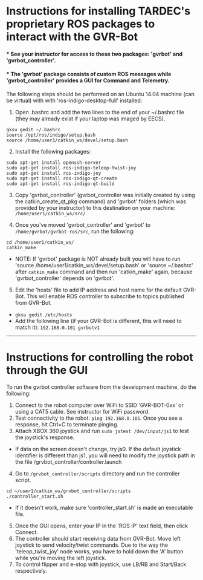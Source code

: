 # Instructions for installing TARDEC's proprietary ROS packages to interact with the GVR-Bot
#### * See your instructor for access to these two packages: 'gvrbot' and 'gvrbot_controller'. 
#### * The 'gvrbot' package consists of custom ROS messages while 'gvrbot_controller' provides a GUI for Command and Telemetry.
The following steps should be performed on an Ubuntu 14.04 machine (can be virtual) with with 'ros-indigo-desktop-full' installed:
1. Open .bashrc and add the two lines to the end of your ~/.bashrc file (they may already exist if your laptop was imaged by EECS).
```
gksu gedit ~/.bashrc
source /opt/ros/indigo/setup.bash
source /home/user1/catkin_ws/devel/setup.bash
```

2. Install the following packages:
```
sudo apt-get install openssh-server
sudo apt-get install ros-indigo-teleop-twist-joy 
sudo apt-get install ros-indigo-joy
sudo apt-get install ros-indigo-qt-create
sudo apt-get install ros-indigo-qt-build
```

3. Copy 'gvrbot_controller' (gvrbot_controller was initially created by using the catkin_create_qt_pkg command) and 'gvrbot' folders (which was provided by your instructor) to this destination on your machine: `/home/user1/catkin_ws/src/`

4. Once you've moved 'gvrbot_controller' and 'gvrbot' to `/home/gvrbot/gvrbot-ros/src`, run the following:
```    
cd /home/user1/catkin_ws/ 
catkin_make
```
- NOTE: If 'gvrbot' package is NOT already built you will have to run 'source /home/user1/catkin_ws/devel/setup.bash' or 'source ~/.bashrc' after `catkin_make` command and then run 'catkin_make' again, because 'gvrbot_controller' depends on 'gvrbot'.

5. Edit the 'hosts' file to add IP address and host name for the default GVR-Bot. This will enable ROS controller to subscribe to topics published from GVR-Bot.
- `gksu gedit /etc/hosts`    
- Add the following line (if your GVR-Bot is different, this will need to match it): `192.168.0.101 gvrbotv1`

-------------------------------------------------------------------------------------------------------------------------------
# Instructions for controlling the robot through the GUI
To run the gvrbot controller software from the development machine, do the following: 
1. Connect to the robot computer over WiFi to SSID 'GVR-BOT-0xx' or using a CAT5 cable. See instructor for WiFi password.
2. Test connectivity to the robot. `ping 192.168.0.101`. Once you see a response, hit Ctrl+C to terminate pinging.
3. Attach XBOX 360 joystick and run `sudo jstest /dev/input/js1` to test the joystick's response.
- If data on the screen doesn't change, try js0. If the default joystick identifier is different than js1, you will need to modify the joystick path in the file /grvbot_controller/controller.launch 
4. Go to `/grvbot_controller/scripts` directory and run the controller script. 
```
cd ~/user1/catkin_ws/grvbot_controller/scripts
./controller_start.sh
```
- If it doesn't work, make sure 'controller_start.sh' is made an executable file. 
5. Once the GUI opens, enter your IP in the 'ROS IP' text field, then click Connect.
6. The controller should start receiving data from GVR-Bot. Move left joystick to send velocity/twist commands. Due to the way the 'teleop_twist_joy' node works, you have to hold down the 'A' button while you're moving the left joystick.
7. To control flipper and e-stop with joystick, use LB/RB and Start/Back respectively.

